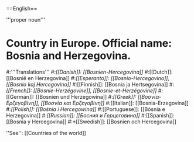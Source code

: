 ==English==

'''proper noun'''

# Country in Europe. Official name: Bosnia and Herzegovina.
#:'''Translations'''
#:*[[Danish]]: [[Bosnien-Hercegovina]]
#:*[[Dutch]]: [[Bosnië en Herzegovina]]
#:*[[Esperanto]]: [[Bosnio-Hercegovino]], [[Bosnio kaj Hercegovino]]
#:*[[Finnish]]: [[Bosnia ja Hertsegovina]]
#:*[[French]]: [[Bosnie-Herzégovine]], [[Bosnie-et-Herzégovine]]
#:*[[German]]: [[Bosnien und Herzegowina]]
#:*[[Greek]]: [[Βοσνία-Ερζεγοβίνη]], [[Βοσνία και Ερζεγοβίνη]]
#:*[[Italian]]: [[Bosnia-Erzegovina]]
#:*[[Polish]]: [[Bośnia i Hercegowina]]
#:*[[Portuguese]]: [[Bósnia e Herzegovina]]
#:*[[Russian]]: [[Босния и Герцеговина]]
#:*[[Spanish]]: [[Bosnia y Hercegovina]]
#:*[[Swedish]]: [[Bosnien och Hercegovina]]

''See'': [[Countries of the world]]